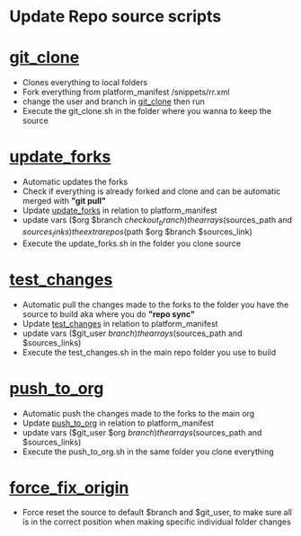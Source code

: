 # Update Repo source scripts

# [git_clone](https://github.com/fgl27/scripts/tree/master/update_source/git_clone.sh)

- Clones everything to local folders
- Fork everything from platform_manifest /snippets/rr.xml
- change the user and branch in [git_clone](https://github.com/bhb27/scripts/tree/master/build_scripts) then run
- Execute the git_clone.sh in the folder where you wanna to keep the source

# [update_forks](https://github.com/fgl27/scripts/tree/master/update_source/update_forks.sh)

- Automatic updates the forks
- Check if everything is already forked and clone and can be automatic merged with **"git pull"**
- Update [update_forks](https://github.com/fgl27/scripts/tree/master/update_source/update_forks.sh) in relation to platform_manifest
- update vars ($org $branch $checkout_branch) the arrays ($sources_path and $sources_links) the extra repos ($path $org $branch $sources_link)
- Execute the update_forks.sh in the folder you clone source

# [test_changes](https://github.com/fgl27/scripts/tree/master/update_source/test_changes.sh)

- Automatic pull the changes made to the forks to the folder you have the source to build aka where you do **"repo sync"**
- Update [test_changes](https://github.com/fgl27/scripts/tree/master/update_source/test_changes.sh) in relation to platform_manifest
- update vars ($git_user $branch) the arrays ($sources_path and $sources_links)
- Execute the test_changes.sh in the main repo folder you use to build

# [push_to_org](https://github.com/fgl27/scripts/tree/master/update_source/push_to_org.sh)

- Automatic push the changes made to the forks to the main org
- Update [push_to_org](https://github.com/fgl27/scripts/tree/master/update_source/push_to_org.sh) in relation to platform_manifest
- update vars ($git_user $org $branch) the arrays ($sources_path and $sources_links)
- Execute the push_to_org.sh in the same folder you clone everything

# [force_fix_origin](https://github.com/fgl27/scripts/tree/master/update_source/force_fix_origin.sh.sh)

- Force reset the source to default $branch and $git_user, to make sure all is in the correct position when making specific individual folder changes
